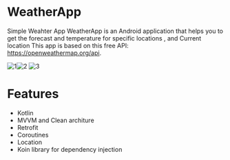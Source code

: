 # WeatherApp
Simple Weahter App
WeatherApp is an Android application that helps you to get the forecast and temperature for specific locations , and Current location 
This app is based  on  this free API: https://openweathermap.org/api.

![1](https://user-images.githubusercontent.com/38116813/140585200-4c2698dd-ab73-4809-961b-2e2ee9cbbd26.jpg)![2](https://user-images.githubusercontent.com/38116813/140585283-95b474d4-0df0-42ec-b8fd-5437d09c8f13.jpg)
![3](https://user-images.githubusercontent.com/38116813/140585293-1bb9fd5d-28fb-40e4-afaf-bbe7f9ca4966.jpg)

# Features
* Kotlin
* MVVM and Clean architure
* Retrofit
* Coroutines
* Location 
* Koin library for dependency injection 

